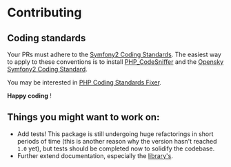 # Contributing

## Coding standards

Your PRs must adhere to the [Symfony2 Coding Standards](http://symfony.com/doc/current/contributing/code/standards.html).
The easiest way to apply to these conventions is to install [PHP_CodeSniffer](http://pear.php.net/package/PHP_CodeSniffer)
and the [Opensky Symfony2 Coding Standard](https://github.com/opensky/Symfony2-coding-standard).

You may be interested in [PHP Coding Standards Fixer](https://github.com/fabpot/PHP-CS-Fixer).

**Happy coding** !


## Things you might want to work on:

- Add tests! This package is still undergoing huge refactorings in short periods of time (this is another reason why the
version hasn't reached `1.0` yet), but tests should be completed now to solidify the codebase.
- Further extend documentation, especially the [library's](https://github.com/cleentfaar/slack).
